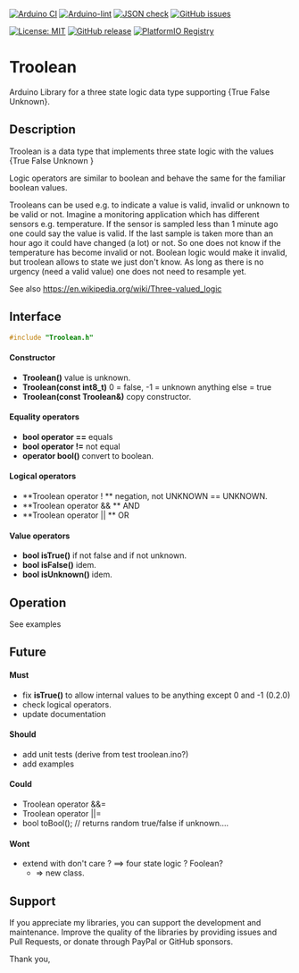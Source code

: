 
[![Arduino CI](https://github.com/RobTillaart/Troolean/workflows/Arduino%20CI/badge.svg)](https://github.com/marketplace/actions/arduino_ci)
[![Arduino-lint](https://github.com/RobTillaart/Troolean/actions/workflows/arduino-lint.yml/badge.svg)](https://github.com/RobTillaart/Troolean/actions/workflows/arduino-lint.yml)
[![JSON check](https://github.com/RobTillaart/Troolean/actions/workflows/jsoncheck.yml/badge.svg)](https://github.com/RobTillaart/Troolean/actions/workflows/jsoncheck.yml)
[![GitHub issues](https://img.shields.io/github/issues/RobTillaart/Troolean.svg)](https://github.com/RobTillaart/Troolean/issues)

[![License: MIT](https://img.shields.io/badge/license-MIT-green.svg)](https://github.com/RobTillaart/Troolean/blob/master/LICENSE)
[![GitHub release](https://img.shields.io/github/release/RobTillaart/Troolean.svg?maxAge=3600)](https://github.com/RobTillaart/Troolean/releases)
[![PlatformIO Registry](https://badges.registry.platformio.org/packages/robtillaart/library/Troolean.svg)](https://registry.platformio.org/libraries/robtillaart/Troolean)


# Troolean

Arduino Library for a three state logic data type supporting {True False Unknown}.


## Description

Troolean is a data type that implements three state logic with the values 
{True False Unknown }

Logic operators are similar to boolean and behave the same for the familiar boolean values.

Trooleans can be used e.g. to indicate a value is valid, invalid or unknown to be valid or not.
Imagine a monitoring application which has different sensors e.g. temperature. 
If the sensor is sampled less than 1 minute ago one could say the value is valid.
If the last sample is taken more than an hour ago it could have changed (a lot) or not. 
So one does not know if the temperature has become invalid or not. 
Boolean logic would make it invalid, but troolean allows to state we just don't know. 
As long as there is no urgency (need a valid value) one does not need to resample yet.

See also https://en.wikipedia.org/wiki/Three-valued_logic


## Interface

```cpp
#include "Troolean.h"
```

#### Constructor
- **Troolean()** value is unknown.
- **Troolean(const int8_t)** 0 = false, -1 = unknown anything else = true
- **Troolean(const Troolean&)** copy constructor.

#### Equality operators
- **bool operator ==** equals
- **bool operator !=** not equal
- **operator bool()** convert to boolean.

#### Logical operators
- **Troolean operator !  ** negation, not UNKNOWN == UNKNOWN.
- **Troolean operator && ** AND
- **Troolean operator || ** OR

#### Value operators
- **bool isTrue()** if not false and if not unknown.
- **bool isFalse()** idem.
- **bool isUnknown()** idem.


## Operation

See examples


## Future

#### Must

- fix **isTrue()** to allow internal values to be anything except 0 and -1  (0.2.0)
- check logical operators.
- update documentation

#### Should

- add unit tests  (derive from test troolean.ino?)
- add examples

#### Could

- Troolean operator &&=
- Troolean operator ||=
- bool toBool(); // returns random true/false if unknown....

#### Wont

- extend with don't care ?  ==> four state logic ?  Foolean?
  - => new class.


## Support

If you appreciate my libraries, you can support the development and maintenance.
Improve the quality of the libraries by providing issues and Pull Requests, or
donate through PayPal or GitHub sponsors.

Thank you,


